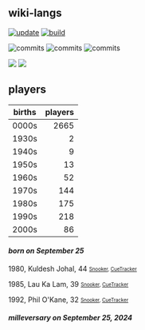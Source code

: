 ## wiki-langs
[![update](https://github.com/dreamerminsk/wiki-langs/actions/workflows/update-tables.yml/badge.svg)](https://github.com/dreamerminsk/wiki-langs/actions/workflows/update-tables.yml)
[![build](https://github.com/dreamerminsk/wiki-langs/actions/workflows/build.yml/badge.svg)](https://github.com/dreamerminsk/wiki-langs/actions/workflows/build.yml)

![commits](https://img.shields.io/github/commit-activity/y/dreamerminsk/wiki-langs)
![commits](https://img.shields.io/github/commit-activity/m/dreamerminsk/wiki-langs)
![commits](https://img.shields.io/github/commit-activity/w/dreamerminsk/wiki-langs)

![](https://img.shields.io/github/languages/code-size/dreamerminsk/wiki-langs)
![](https://img.shields.io/github/repo-size/dreamerminsk/wiki-langs)

## players
| births | players |
| :----: | ------: |
| 0000s | 2665 |
| 1930s | 2 |
| 1940s | 9 |
| 1950s | 13 |
| 1960s | 52 |
| 1970s | 144 |
| 1980s | 175 |
| 1990s | 218 |
| 2000s | 86 |

#### ***born on September 25***
1980, Kuldesh Johal, 44 <sub><sup>[Snooker](http://www.snooker.org/res/index.asp?player=102), [CueTracker](http://cuetracker.net/Players/kuldesh-johal/)</sup></sub>

1985, Lau Ka Lam, 39 <sub><sup>[Snooker](http://www.snooker.org/res/index.asp?player=1148), [CueTracker](http://cuetracker.net/Players/lau-ka-lam/)</sup></sub>

1992, Phil O'Kane, 32 <sub><sup>[Snooker](http://www.snooker.org/res/index.asp?player=550), [CueTracker](http://cuetracker.net/Players/phil-okane/)</sup></sub>


#### ***milleversary on September 25, 2024***



